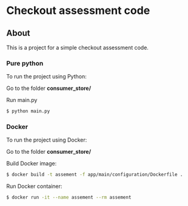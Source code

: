 # Checkout assessment code

## About

This is a project for a simple checkout assessment code.

### Pure python
To run the project using Python:

Go to the folder **consumer_store/**

Run main.py
```bash
$ python main.py
```

### Docker

To run the project using Docker:

Go to the folder **consumer_store/**

Build Docker image:
```bash
$ docker build -t assement -f app/main/configuration/Dockerfile .
```

Run Docker container:
```bash
$ docker run -it --name assement --rm assement
```